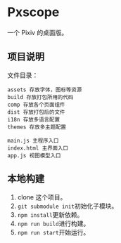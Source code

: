 # Pxscope

一个 Pixiv 的桌面版。

## 项目说明

文件目录：
```
assets 存放字体，图标等资源
build 存放打包所用的代码
comp 存放各个页面组件
dist 存放打包后的文件
i18n 存放多语言配置
themes 存放多主题配置

main.js 主程序入口
index.html 主界面入口
app.js 视图模型入口
```

## 本地构建

1. clone 这个项目。
2. `git submodule init`初始化子模块。
3. `npm install`更新依赖。
4. `npm run build`进行构建。
5. `npm run start`开始运行。
